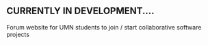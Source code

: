## CURRENTLY IN DEVELOPMENT....
Forum website for UMN students to join / start collaborative software projects
